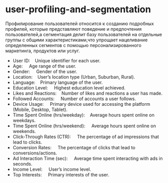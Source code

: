 # user-profiling-and-segmentation
Профилирование пользователей относится к созданию подробных профилей, которые представляют поведение и предпочтения пользователей,а
сегментация делит базу пользователей на отдельные группы с общими характеристиками,что упрощает нацеливание определенных сегментов с помощью персонализированного маркетинга,
продуктов или услуг.<p>

- User ID:&nbsp;&nbsp;&nbsp; Unique identifier for each user.
- Age: &nbsp;&nbsp;&nbsp; Age range of the user.
- Gender: &nbsp;&nbsp;&nbsp; Gender of the user.
- Location:&nbsp;&nbsp;&nbsp;  User’s location type (Urban, Suburban, Rural).
- Language:&nbsp;&nbsp;&nbsp;  Primary language of the user.
- Education Level: &nbsp;&nbsp;&nbsp; Highest education level achieved.
- Likes and Reactions:&nbsp;&nbsp;&nbsp;  Number of likes and reactions a user has made.
- Followed Accounts: &nbsp;&nbsp;&nbsp; Number of accounts a user follows.
- Device Usage: &nbsp;&nbsp;&nbsp; Primary device used for accessing the platform (Mobile, Desktop, Tablet).
- Time Spent Online (hrs/weekday):&nbsp;&nbsp;&nbsp;  Average hours spent online on weekdays.
- Time Spent Online (hrs/weekend): &nbsp;&nbsp;&nbsp; Average hours spent online on weekends.
- Click-Through Rates (CTR): &nbsp;&nbsp;&nbsp; The percentage of ad impressions that lead to clicks.
- Conversion Rates: &nbsp;&nbsp;&nbsp; The percentage of clicks that lead to conversions/actions.
- Ad Interaction Time (sec): &nbsp;&nbsp;&nbsp; Average time spent interacting with ads in seconds.
- Income Level: &nbsp;&nbsp;&nbsp; User’s income level.
- Top Interests: &nbsp;&nbsp;&nbsp; Primary interests of the user.<p>

